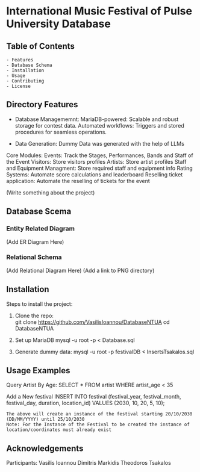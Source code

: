 # International Music Festival of Pulse University Database



## Table of Contents 
    - Features
    - Database Schema
    - Installation
    - Usage
    - Contributing
    - License

## Directory Features
 - Database Managememnt:
        MariaDB-powered: Scalable and robust storage for contest data.
        Automated workflows: Triggers and stored procedures for seamless operations.

 - Data Generation: 
        Dummy Data was generated with the help of LLMs
 
  Core Modules:
        Events: Track the Stages, Performances, Bands and Staff of the Event
        Visitors: Store visitors profiles
        Artists: Store artist profiles
        Staff and Equipment Managment: Store required staff and equipment info 
        Rating Systems: Automate score calculations and leaderboard
        Reselling ticket application: Automate the reselling of tickets for the event

 (Write something about the project)

## Database Scema
### Entity Related Diagram

 (Add ER Diagram Here)

### Relational Schema

 (Add Relational Diagram Here)
 (Add a link to PNG directory)

## Installation  
Steps to install the project:  
1. Clone the repo:  
    git clone https://github.com/VasilisIoannou/DatabaseNTUA
    cd DatabaseNTUA

2. Set up MariaDB
    mysql -u root -p < Database.sql

3. Generate dummy data:
    mysql -u root -p festivalDB < InsertsTsakalos.sql

## Usage Examples

Query Artist By Age:
    SELECT * FROM artist WHERE artist_age < 35

Add a New festival
    INSERT INTO festival (festival_year, festival_month, festival_day, duration, location_id) VALUES (2030, 10, 20, 5, 10);

    The above will create an instance of the festival starting 20/10/2030 (DD/MM/YYYY) until 25/10/2030
    Note: For the Instance of the Festival to be created the instance of location/coordinates must already exist

## Acknowledgements 
Participants: 
        Vasilis Ioannou 
        Dimitris Markidis
        Theodoros Tsakalos

